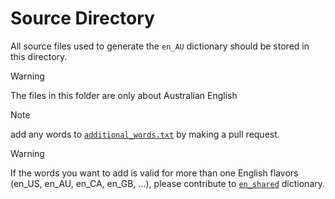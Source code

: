 # Source Directory

All source files used to generate the `en_AU` dictionary should be stored in this directory.

> [!WARNING]
> The files in this folder are only about Australian English

> [!NOTE]
> add any words to [`additional_words.txt`](https://github.com/streetsidesoftware/cspell-dicts/blob/main/dictionaries/en_AU/src/additional_words.txt) by making a pull request.

> [!WARNING]
> If the words you want to add is valid for more than one English flavors (en_US, en_AU, en_CA, en_GB, ...), please contribute to
> [`en_shared`](https://github.com/streetsidesoftware/cspell-dicts/blob/main/dictionaries/en_shared/src/) dictionary.

